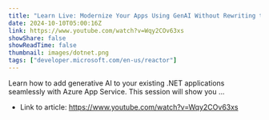 ```yaml
---
title: "Learn Live: Modernize Your Apps Using GenAI Without Rewriting the Code"
date: 2024-10-10T05:00:16Z
link: https://www.youtube.com/watch?v=Wqy2COv63xs
showShare: false
showReadTime: false
thumbnail: images/dotnet.png
tags: ["developer.microsoft.com/en-us/reactor"]
---
```

Learn how to add generative AI to your existing .NET applications seamlessly with Azure App Service. This session will show you ...

- Link to article: https://www.youtube.com/watch?v=Wqy2COv63xs